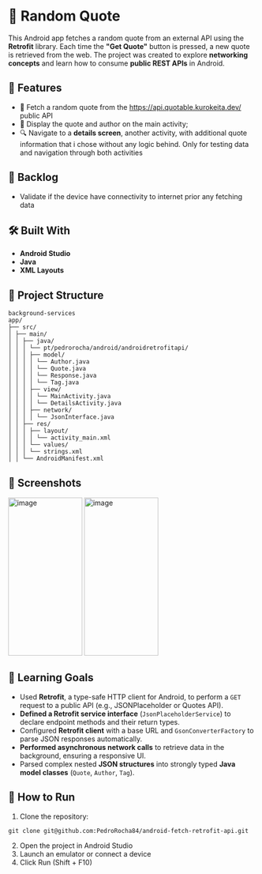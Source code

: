 
# 🧮 Random Quote

This Android app fetches a random quote from an external API using the **Retrofit** library. Each time the **"Get Quote"** button is pressed, a new quote is retrieved from the web. The project was created to explore **networking concepts** and learn how to consume **public REST APIs** in Android.
## 🚀 Features

- 🔁 Fetch a random quote from the https://api.quotable.kurokeita.dev/ public API
- 📱 Display the quote and author on the main activity;
- 🔍 Navigate to a **details screen**, another activity, with additional quote information that i chose without any logic behind. Only for testing data and navigation through both activities

## 📌 Backlog

- Validate if the device have connectivity to internet prior any fetching data

## 🛠️ Built With

- **Android Studio**
- **Java**
- **XML Layouts**

## 📁 Project Structure

```
background-services
app/
├── src/
│ ├── main/
│ │ ├── java/
│ │ │ └── pt/pedrorocha/android/androidretrofitapi/
│ │ │ ├── model/
│ │ │ │ └── Author.java
│ │ │ │ └── Quote.java
│ │ │ │ └── Response.java
│ │ │ │ └── Tag.java
│ │ │ ├── view/
│ │ │ │ └── MainActivity.java
│ │ │ │ └── DetailsActivity.java
│ │ │ ├── network/
│ │ │ │ └── JsonInterface.java
│ │ ├── res/
│ │ │ ├── layout/
│ │ │ │ └── activity_main.xml
│ │ │ └── values/
│ │ │ └── strings.xml
│ │ └── AndroidManifest.xml
```

## 📸 Screenshots

<img width="150" height="320" alt="image" src="https://github.com/user-attachments/assets/b0ac38ed-8949-4d4f-8272-419af4fcdd69" />
<img width="150" height="320" alt="image" src="https://github.com/user-attachments/assets/89ce4a63-7785-4cc6-861e-cb158b9c6dce" />



## 🧠 Learning Goals

- Used **Retrofit**, a type-safe HTTP client for Android, to perform a `GET` request to a public API (e.g., JSONPlaceholder or Quotes API).
- **Defined a Retrofit service interface** (`JsonPlaceholderService`) to declare endpoint methods and their return types.
- Configured **Retrofit client** with a base URL and `GsonConverterFactory` to parse JSON responses automatically.
- **Performed asynchronous network calls** to retrieve data in the background, ensuring a responsive UI.
- Parsed complex nested **JSON structures** into strongly typed **Java model classes** (`Quote`, `Author`, `Tag`).
## 🔧 How to Run


1. Clone the repository:
```shell
git clone git@github.com:PedroRocha84/android-fetch-retrofit-api.git
```

2. Open the project in Android Studio
3. Launch an emulator or connect a device
4. Click Run (Shift + F10)
